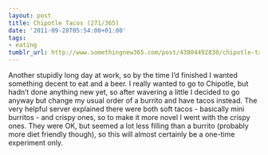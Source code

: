 ```yaml
---
layout: post
title: Chipotle Tacos (271/365)
date: '2011-09-28T05:54:00+01:00'
tags:
- eating
tumblr_url: http://www.somethingnew365.com/post/43804492830/chipotle-tacos-271365
---
```

Another stupidly long day at work, so by the time I’d finished I wanted something decent to eat and a beer.
I really wanted to go to Chipotle, but hadn’t done anything new yet, so after wavering a little I decided to go anyway but change my usual order of a burrito and have tacos instead.
The very helpful server explained there were both soft tacos - basically mini burritos - and crispy ones, so to make it more novel I went with the crispy ones. They were OK, but seemed a lot less filling than a burrito (probably more diet friendly though), so this will almost certainly be a one-time experiment only.
